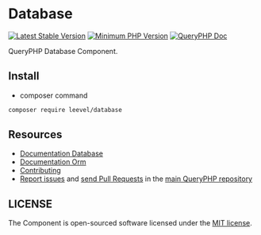 Database
=================

[![Latest Stable Version](http://img.shields.io/packagist/v/leevel/database.svg)](https://packagist.org/packages/leevel/database)
<a href="https://php.net"><img src="https://img.shields.io/badge/php-%3E%3D%208.0.0-8892BF.svg" alt="Minimum PHP Version"></a>
[![QueryPHP Doc](https://img.shields.io/badge/docs-passing-green.svg?maxAge=2592000)](https://www.queryphp.com/docs/)

QueryPHP Database Component.

## Install

- composer command

```bash
composer require leevel/database
```

Resources
---------

  * [Documentation Database](https://www.queryphp.com/docs/database/)
  * [Documentation Orm](https://www.queryphp.com/docs/orm/)
  * [Contributing](https://www.queryphp.com/docs/developer/)
  * [Report issues](https://github.com/hunzhiwange/framework/issues) and
    [send Pull Requests](https://github.com/hunzhiwange/framework/pulls)
    in the [main QueryPHP repository](https://github.com/hunzhiwange/framework)

## LICENSE

The Component is open-sourced software licensed under the [MIT license](LICENSE).